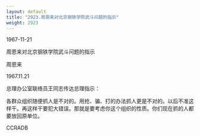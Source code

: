 ```yaml
---
layout: default
title: "2923.周恩来对北京钢铁学院武斗问题的指示"
weight: 2923
---
```


1967-11-21

周恩来对北京钢铁学院武斗问题的指示

周恩来

1967.11.21

总理办公室联络员王同志传达总理指示：

各群众组织随便抓人是不对的。用抢、骗、打的办法抓人更是不对的。以后不准这样干。再这样干要犯大错误。那就是要考虑你这个组织的性质。你们现在抓的人都要放回原单位。

CCRADB

